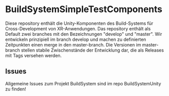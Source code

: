 # BuildSystemSimpleTestComponents

Diese repository enthält die Unity-Komponenten des Build-Systems für Cross-Development von XR-Anwendungen. Das repository enthält als Default zwei branches mit den Bezeichnungen "develop" und "master". Wir entwickeln prinzipiell im branch develop und machen zu definierten Zeitpunkten einen merge in den master-branch. Die Versionen im master-branch stellen stabile Zwischenstände der Entwicklung dar, die als Releases mit Tags versehen werden.

## Issues
Allgemeine Issues zum Projekt BuildSystem sind im repo BuildSystemUnity zu finden!
